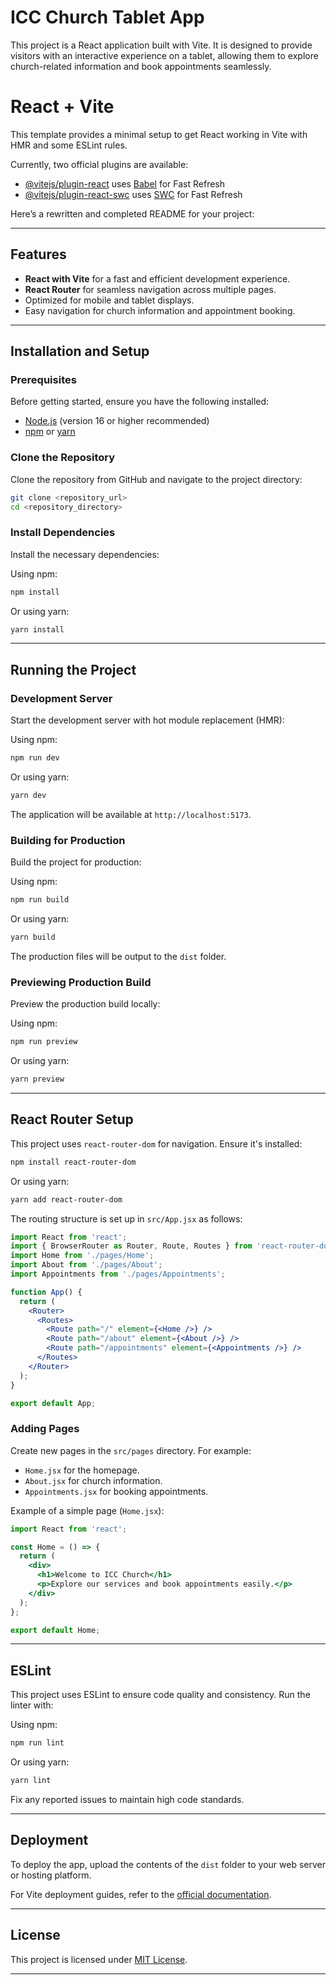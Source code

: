# ICC Church Tablet App  

This project is a React application built with Vite. It is designed to provide visitors with an interactive experience on a tablet, allowing them to explore church-related information and book appointments seamlessly.  

# React + Vite

This template provides a minimal setup to get React working in Vite with HMR and some ESLint rules.

Currently, two official plugins are available:

- [@vitejs/plugin-react](https://github.com/vitejs/vite-plugin-react/blob/main/packages/plugin-react/README.md) uses [Babel](https://babeljs.io/) for Fast Refresh
- [@vitejs/plugin-react-swc](https://github.com/vitejs/vite-plugin-react-swc) uses [SWC](https://swc.rs/) for Fast Refresh

Here’s a rewritten and completed README for your project:  

---

## Features  

- **React with Vite** for a fast and efficient development experience.  
- **React Router** for seamless navigation across multiple pages.  
- Optimized for mobile and tablet displays.  
- Easy navigation for church information and appointment booking.  

---

## Installation and Setup  

### Prerequisites  

Before getting started, ensure you have the following installed:  

- [Node.js](https://nodejs.org/) (version 16 or higher recommended)  
- [npm](https://www.npmjs.com/) or [yarn](https://yarnpkg.com/)  

### Clone the Repository  

Clone the repository from GitHub and navigate to the project directory:  

```bash  
git clone <repository_url>  
cd <repository_directory>  
```  

### Install Dependencies  

Install the necessary dependencies:  

Using npm:  
```bash  
npm install  
```  

Or using yarn:  
```bash  
yarn install  
```  

---

## Running the Project  

### Development Server  

Start the development server with hot module replacement (HMR):  

Using npm:  
```bash  
npm run dev  
```  

Or using yarn:  
```bash  
yarn dev  
```  

The application will be available at `http://localhost:5173`.  

### Building for Production  

Build the project for production:  

Using npm:  
```bash  
npm run build  
```  

Or using yarn:  
```bash  
yarn build  
```  

The production files will be output to the `dist` folder.  

### Previewing Production Build  

Preview the production build locally:  

Using npm:  
```bash  
npm run preview  
```  

Or using yarn:  
```bash  
yarn preview  
```  

---

## React Router Setup  

This project uses `react-router-dom` for navigation. Ensure it's installed:  

```bash  
npm install react-router-dom  
```  

Or using yarn:  
```bash  
yarn add react-router-dom  
```  

The routing structure is set up in `src/App.jsx` as follows:  

```jsx  
import React from 'react';  
import { BrowserRouter as Router, Route, Routes } from 'react-router-dom';  
import Home from './pages/Home';  
import About from './pages/About';  
import Appointments from './pages/Appointments';  

function App() {  
  return (  
    <Router>  
      <Routes>  
        <Route path="/" element={<Home />} />  
        <Route path="/about" element={<About />} />  
        <Route path="/appointments" element={<Appointments />} />  
      </Routes>  
    </Router>  
  );  
}  

export default App;  
```  

### Adding Pages  

Create new pages in the `src/pages` directory. For example:  

- `Home.jsx` for the homepage.  
- `About.jsx` for church information.  
- `Appointments.jsx` for booking appointments.  

Example of a simple page (`Home.jsx`):  

```jsx  
import React from 'react';  

const Home = () => {  
  return (  
    <div>  
      <h1>Welcome to ICC Church</h1>  
      <p>Explore our services and book appointments easily.</p>  
    </div>  
  );  
};  

export default Home;  
```  

---

## ESLint  

This project uses ESLint to ensure code quality and consistency. Run the linter with:  

Using npm:  
```bash  
npm run lint  
```  

Or using yarn:  
```bash  
yarn lint  
```  

Fix any reported issues to maintain high code standards.  

---

## Deployment  

To deploy the app, upload the contents of the `dist` folder to your web server or hosting platform.  

For Vite deployment guides, refer to the [official documentation](https://vitejs.dev/guide/static-deploy.html).  

---

## License  

This project is licensed under [MIT License](./LICENSE).  

---